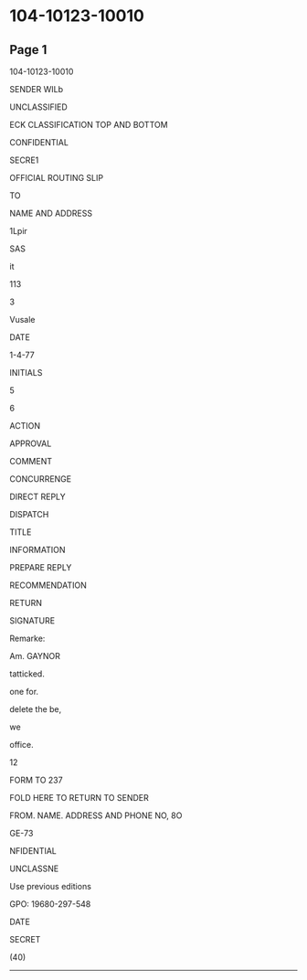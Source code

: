 # 104-10123-10010

## Page 1

104-10123-10010

SENDER WILb

UNCLASSIFIED

ECK CLASSIFICATION TOP AND BOTTOM

CONFIDENTIAL

SECRE1

OFFICIAL ROUTING SLIP

TO

NAME AND ADDRESS

1Lpir

SAS

it

113

3

Vusale

DATE

1-4-77

INITIALS

5

6

ACTION

APPROVAL

COMMENT

CONCURRENGE

DIRECT REPLY

DISPATCH

TITLE

INFORMATION

PREPARE REPLY

RECOMMENDATION

RETURN

SIGNATURE

Remarke:

Am. GAYNOR

tatticked.

one for.

delete the be,

we

office.

12

FORM TO 237

FOLD HERE TO RETURN TO SENDER

FROM. NAME. ADDRESS AND PHONE NO, 8O

GE-73

NFIDENTIAL

UNCLASSNE

Use previous editions

GPO: 19680-297-548

DATE

SECRET

(40)

---

